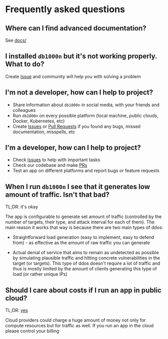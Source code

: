 # Frequently asked questions

## Where can I find advanced documentation?

See [docs/](docs/)

## I installed `db1000n` but it's not working properly. What to do?

Create [Issue](https://github.com/Arriven/db1000n/issues) and community will help you with solving a problem

## I'm not a developer, how can I help to project?

- Share information about `db1000n` in social media, with your friends and colleagues
- Run `db1000n` on every possible platform (local machine, public clouds, Docker, Kubernetes, etc)
- Create [Issues](https://github.com/Arriven/db1000n/issues) or [Pull Requests](https://github.com/Arriven/db1000n/pulls) if you found any bugs, missed documentation, misspells, etc

## I'm a developer, how can I help to project?

- Check [Issues](https://github.com/Arriven/db1000n/issues) to help with important tasks
- Check our codebase and make [PRs](https://github.com/Arriven/db1000n/pulls)
- Test an app on different platforms and report bugs or feature requests

## When I run `db1000n` I see that it generates low amount of traffic. Isn't that bad?

TL;DR: it's okay

The app is configurable to generate set amount of traffic (controlled by the number of targets, their type, and attack interval for each of them).
The main reason it works that way is because there are two main types of ddos:

- Straightforward load generation (easy to implement, easy to defend from) - as effective as the amount of raw traffic you can generate

- Actual denial of service that aims to remain as undetected as possible by simulating plausible traffic and hitting concrete vulnerabilities in the target (or targets). This type of ddos doesn't require a lot of traffic and thus is mostly limited by the amount of clients generating this type of load (or rather unique IPs)

## Should I care about costs if I run an app in public cloud?

TL;DR: [yes](https://github.com/Arriven/db1000n/issues/153)

Cloud providers could charge a huge amount of money not only for compute resources but for traffic as well.
If you run an app in the cloud please control your billing
